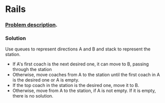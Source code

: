 # Rails

### [Problem description](https://www.beecrowd.com.br/judge/en/problems/view/1062).

### Solution

Use queues to represent directions A and B and stack to represent the station.
- If A's first coach is the next desired one, it can move to B, passing through the station
- Otherwise, move coaches from A to the station until the first coach in A is the desired one or A is empty.
- If the top coach in the station is the desired one, move it to B.
- Otherwise, move from A to the station, if A is not empty. If it is empty, there is no solution.